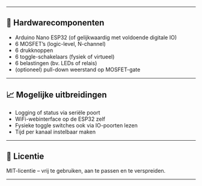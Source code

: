 
---

## 🧪 Hardwarecomponenten

- Arduino Nano ESP32 (of gelijkwaardig met voldoende digitale IO)
- 6 MOSFET’s (logic-level, N-channel)
- 6 drukknoppen
- 6 toggle-schakelaars (fysiek of virtueel)
- 6 belastingen (bv. LEDs of relais)
- (optioneel) pull-down weerstand op MOSFET-gate

---

## 📈 Mogelijke uitbreidingen

- Logging of status via seriële poort
- WiFi-webinterface op de ESP32 zelf
- Fysieke toggle switches ook via IO-poorten lezen
- Tijd per kanaal instelbaar maken

---

## 📜 Licentie

MIT-licentie – vrij te gebruiken, aan te passen en te verspreiden.

---


